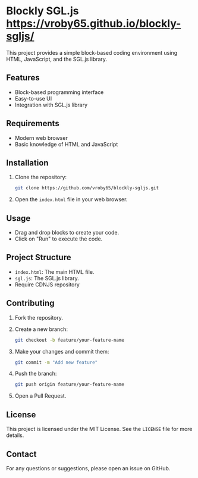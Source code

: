 # Blockly SGL.js https://vroby65.github.io/blockly-sgljs/

This project provides a simple block-based coding environment using HTML, JavaScript, and the SGL.js library.

## Features

- Block-based programming interface
- Easy-to-use UI
- Integration with SGL.js library

## Requirements

- Modern web browser
- Basic knowledge of HTML and JavaScript

## Installation

1. Clone the repository:

    ```bash
    git clone https://github.com/vroby65/blockly-sgljs.git
    ```

2. Open the `index.html` file in your web browser.

## Usage

- Drag and drop blocks to create your code.
- Click on "Run" to execute the code.

## Project Structure

- `index.html`: The main HTML file.
- `sgl.js`: The SGL.js library.
- Require CDNJS repository
  
## Contributing

1. Fork the repository.
2. Create a new branch:

    ```bash
    git checkout -b feature/your-feature-name
    ```

3. Make your changes and commit them:

    ```bash
    git commit -m "Add new feature"
    ```

4. Push the branch:

    ```bash
    git push origin feature/your-feature-name
    ```

5. Open a Pull Request.

## License

This project is licensed under the MIT License. See the `LICENSE` file for more details.

## Contact

For any questions or suggestions, please open an issue on GitHub.
